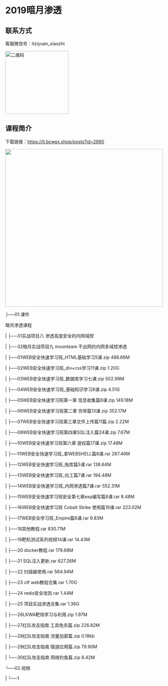 # 2019暗月渗透

## 联系方式

客服微信号：itziyuan_xiaozhi

<img src="https://ziyuanyun.oss-cn-guangzhou.aliyuncs.com/common/20240614073449/666b82192834a.jpg" width="200" height="200" alt="二维码">

## 课程简介

下载链接：https://it.bcwex.shop/posts?id=2990

<img src="https://ziyuanyun.oss-cn-guangzhou.aliyuncs.com/yun/20240515184706/664492aad410f.jpg" width="500" alt="">

  ├──01.课件

 暗月渗透课程



 | ├──31实战项目八 渗透高度安全的内网域控

 | ├──32暗月实战项目九 moonteam 不出网的内网多域控渗透

 | ├──01WEB安全快速学习班_HTML基础学习5课.zip 488.66M

 | ├──02WEB安全快速学习班_div+css学习11课.zip 1.20G

 | ├──03WEB安全快速学习班_数据库学习七课.zip 502.99M

 | ├──04WEB安全快速学习班_基础知识学习8课.zip 4.51G

 | ├──05WEB安全快速学习班第一章 信息收集篇6课.zip 149.18M

 | ├──06WEB安全快速学习班第二章 穷举篇13课.zip 352.17M

 | ├──07WEB安全快速学习班第三章文件上传篇11篇.zip 2.22M

 | ├──08WEB安全快速学习班第四章SQL注入篇24课.zip 7.67M

 | ├──10WEB安全快速学习班第六章 提权篇17课.zip 17.48M

 | ├──11WEB安全快速学习班_拿WEBSHELL篇8课.rar 267.46M

 | ├──12WEB安全快速学习班_拖库篇5课.rar 138.64M

 | ├──13WEB安全快速学习班_社工篇7课.rar 194.48M

 | ├──14WEB安全快速学习班_内网渗透篇7课.rar 552.31M

 | ├──15WEB安全快速学习班安全第七章exp编写篇8课.rar 8.48M

 | ├──16WEB安全快速学习班 Cobalt Strike 使用篇19课.rar 223.02M

 | ├──17WEB安全学习班_Empire篇6课.rar 9.83M

 | ├──18其他教程.rar 830.71M

 | ├──19靶机测试系列视频14课.rar 14.43M

 | ├──20 docker教程.rar 179.68M

 | ├──21 SQL注入更新.rar 627.26M

 | ├──22 扫描器使用.rar 564.94M

 | ├──23 ctf web教程合集.rar 1.70G

 | ├──24 redis安全攻防.rar 1.44M

 | ├──25 项目实战渗透合集.rar 1.36G

 | ├──26LKWA靶场学习与利用.zip 1.97M

 | ├──27红队攻击指南 工具免杀篇.zip 226.82M

 | ├──28红队攻击指南 流量加密篇.zip 0.18kb

 | ├──29红队攻击指南 隧道应用篇.zip 79.90M

 | └──30红队攻击指南 网络钓鱼篇.zip 8.42M

 └──02.视频

 | └──1

  